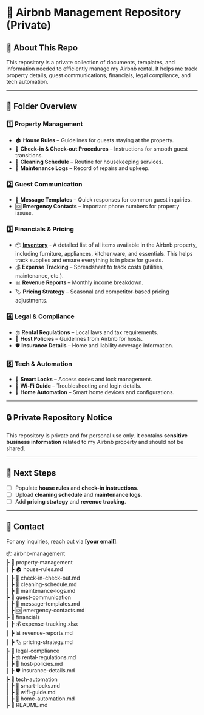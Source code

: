 # 🏡 Airbnb Management Repository (Private)  

## 📌 About This Repo  
This repository is a private collection of documents, templates, and information needed to efficiently manage my Airbnb rental. It helps me track property details, guest communications, financials, legal compliance, and tech automation.

---

## 📂 Folder Overview  

### **1️⃣ Property Management**  
- 🏠 **House Rules** – Guidelines for guests staying at the property.  
- 📝 **Check-in & Check-out Procedures** – Instructions for smooth guest transitions.  
- 🧹 **Cleaning Schedule** – Routine for housekeeping services.  
- 🔧 **Maintenance Logs** – Record of repairs and upkeep.  

### **2️⃣ Guest Communication**  
- 💬 **Message Templates** – Quick responses for common guest inquiries.  
- 🆘 **Emergency Contacts** – Important phone numbers for property issues.  

### **3️⃣ Financials & Pricing**  
- 📦 **[Inventory](inventory.md)** - A detailed list of all items available in the Airbnb property, including furniture, appliances, kitchenware, and essentials. This helps track supplies and ensure everything is in place  for guests.
- 💰 **Expense Tracking** – Spreadsheet to track costs (utilities, maintenance, etc.).  
- 📊 **Revenue Reports** – Monthly income breakdown.  
- 🏷️ **Pricing Strategy** – Seasonal and competitor-based pricing adjustments.  

### **4️⃣ Legal & Compliance**  
- ⚖️ **Rental Regulations** – Local laws and tax requirements.  
- 📜 **Host Policies** – Guidelines from Airbnb for hosts.  
- 🛡️ **Insurance Details** – Home and liability coverage information.  

### **5️⃣ Tech & Automation**  
- 🔐 **Smart Locks** – Access codes and lock management.  
- 📶 **Wi-Fi Guide** – Troubleshooting and login details.  
- 🏡 **Home Automation** – Smart home devices and configurations.  

---

## 🔒 Private Repository Notice  
This repository is private and for personal use only. It contains **sensitive business information** related to my Airbnb property and should not be shared.  

---

## 📌 Next Steps  
- [ ] Populate **house rules** and **check-in instructions**.  
- [ ] Upload **cleaning schedule** and **maintenance logs**.  
- [ ] Add **pricing strategy** and **revenue tracking**.  

---

## 💬 Contact  
For any inquiries, reach out via **[your email]**.  


📦 airbnb-management  
 ┣ 📂 property-management  
 ┃ ┣ 🏠 house-rules.md  
 ┃ ┣ 📝 check-in-check-out.md  
 ┃ ┣ 🧹 cleaning-schedule.md  
 ┃ ┣ 🔧 maintenance-logs.md  
 ┣ 📂 guest-communication  
 ┃ ┣ 💬 message-templates.md  
 ┃ ┣ 🆘 emergency-contacts.md  
 ┣ 📂 financials  
 ┃ ┣ 💰 expense-tracking.xlsx  
 ┃ ┣ 📊 revenue-reports.md  
 ┃ ┣ 🏷️ pricing-strategy.md  
 ┣ 📂 legal-compliance  
 ┃ ┣ ⚖️ rental-regulations.md  
 ┃ ┣ 📜 host-policies.md  
 ┃ ┣ 🛡️ insurance-details.md  
 ┣ 📂 tech-automation  
 ┃ ┣ 🔐 smart-locks.md  
 ┃ ┣ 📶 wifi-guide.md  
 ┃ ┣ 🏡 home-automation.md  
 ┣ 📜 README.md  
